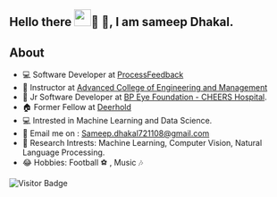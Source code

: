 ## Hello there <img src="https://d3sujgifhk94se.cloudfront.net/wp-content/uploads/2019/09/18085910/Monkey_Kid_Coding.gif" width="30">:eyes: :wave:, I am sameep Dhakal.

<!--
**Sameep-Dhakal/Sameep-Dhakal** is a ✨ _special_ ✨ repository because its `README.md` (this file) appears on your GitHub profile.-->

## About
- :computer: Software Developer at [ProcessFeedback](https://www.processfeedback.org/)
- :school: Instructor at [Advanced College of Engineering and Management](https://acem.edu.np/)
- :hospital: Jr Software Developer at [BP Eye Foundation - CHEERS Hospital](https://www.bpeyefoundation.org/).
- :house: Former Fellow at [Deerhold](https://www.deerhold.org/)
- :computer: Intrested in Machine Learning and Data Science.
- :email: Email me on : <a href="mailto:Sameep.dhakal721108@gmail.com"> Sameep.dhakal721108@gmail.com </a> 
- :page_with_curl: Research Intrests: Machine Learning, Computer Vision, Natural Language Processing.
- :joy:  Hobbies: Football :soccer: , Music :notes:

![Visitor Badge](https://komarev.com/ghpvc/?username=Sameep-Dhakal&color=green)
